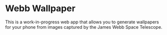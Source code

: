 # Webb Wallpaper
This is a work-in-progress web app that allows you to generate wallpapers for your phone from images captured by the James Webb Space Telescope.